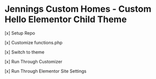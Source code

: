 # Jennings Custom Homes - Custom Hello Elementor Child Theme

[x] Setup Repo

[x] Customize functions.php

[x] Switch to theme

[x] Run Through Customizer

[x] Run Through Elementor Site Settings
